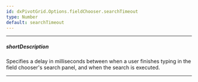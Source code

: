 ```yaml
---
id: dxPivotGrid.Options.fieldChooser.searchTimeout
type: Number
default: searchTimeout
---
```

---
##### shortDescription
Specifies a delay in milliseconds between when a user finishes typing in the field chooser's search panel, and when the search is executed.

---
